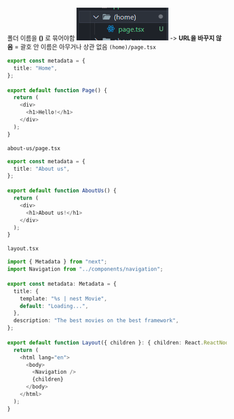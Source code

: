 폴더 이름을 **()** 로 묶어야함
![alt text](imgs/2.8/image.png)
-> **URL을 바꾸지 않음** = 괄호 안 이름은 아무거나 상관 없음
`(home)/page.tsx`

```ts
export const metadata = {
  title: "Home",
};

export default function Page() {
  return (
    <div>
      <h1>Hello!</h1>
    </div>
  );
}
```

`about-us/page.tsx`

```ts
export const metadata = {
  title: "About us",
};

export default function AboutUs() {
  return (
    <div>
      <h1>About us!</h1>
    </div>
  );
}
```

`layout.tsx`

```ts
import { Metadata } from "next";
import Navigation from "../components/navigation";

export const metadata: Metadata = {
  title: {
    template: "%s | nest Movie",
    default: "Loading...",
  },
  description: "The best movies on the best framework",
};

export default function Layout({ children }: { children: React.ReactNode }) {
  return (
    <html lang="en">
      <body>
        <Navigation />
        {children}
      </body>
    </html>
  );
}
```
